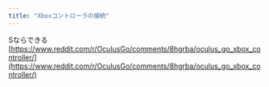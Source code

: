```yaml
---
title: "Xboxコントローラの接続"
---
```


Sならできる
[https://www.reddit.com/r/OculusGo/comments/8hgrba/oculus_go_xbox_controller/](https://www.reddit.com/r/OculusGo/comments/8hgrba/oculus_go_xbox_controller/)
